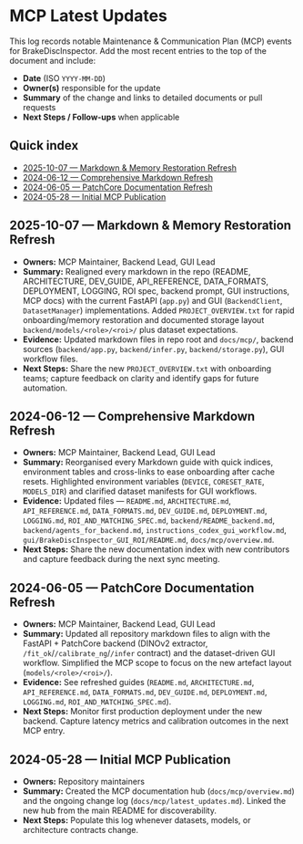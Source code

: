 # MCP Latest Updates

This log records notable Maintenance & Communication Plan (MCP) events for BrakeDiscInspector. Add the most recent entries to the top of the document and include:

- **Date** (ISO `YYYY-MM-DD`)
- **Owner(s)** responsible for the update
- **Summary** of the change and links to detailed documents or pull requests
- **Next Steps / Follow-ups** when applicable

## Quick index

- [2025-10-07 — Markdown & Memory Restoration Refresh](#2025-10-07--markdown--memory-restoration-refresh)
- [2024-06-12 — Comprehensive Markdown Refresh](#2024-06-12--comprehensive-markdown-refresh)
- [2024-06-05 — PatchCore Documentation Refresh](#2024-06-05--patchcore-documentation-refresh)
- [2024-05-28 — Initial MCP Publication](#2024-05-28--initial-mcp-publication)

## 2025-10-07 — Markdown & Memory Restoration Refresh

- **Owners:** MCP Maintainer, Backend Lead, GUI Lead
- **Summary:** Realigned every markdown in the repo (README, ARCHITECTURE, DEV_GUIDE, API_REFERENCE, DATA_FORMATS, DEPLOYMENT, LOGGING, ROI spec, backend prompt, GUI instructions, MCP docs) with the current FastAPI (`app.py`) and GUI (`BackendClient`, `DatasetManager`) implementations. Added `PROJECT_OVERVIEW.txt` for rapid onboarding/memory restoration and documented storage layout `backend/models/<role>/<roi>/` plus dataset expectations.
- **Evidence:** Updated markdown files in repo root and `docs/mcp/`, backend sources (`backend/app.py`, `backend/infer.py`, `backend/storage.py`), GUI workflow files.
- **Next Steps:** Share the new `PROJECT_OVERVIEW.txt` with onboarding teams; capture feedback on clarity and identify gaps for future automation.

## 2024-06-12 — Comprehensive Markdown Refresh

- **Owners:** MCP Maintainer, Backend Lead, GUI Lead
- **Summary:** Reorganised every Markdown guide with quick indices, environment tables and cross-links to ease onboarding after cache resets. Highlighted environment variables (`DEVICE`, `CORESET_RATE`, `MODELS_DIR`) and clarified dataset manifests for GUI workflows.
- **Evidence:** Updated files — `README.md`, `ARCHITECTURE.md`, `API_REFERENCE.md`, `DATA_FORMATS.md`, `DEV_GUIDE.md`, `DEPLOYMENT.md`, `LOGGING.md`, `ROI_AND_MATCHING_SPEC.md`, `backend/README_backend.md`, `backend/agents_for_backend.md`, `instructions_codex_gui_workflow.md`, `gui/BrakeDiscInspector_GUI_ROI/README.md`, `docs/mcp/overview.md`.
- **Next Steps:** Share the new documentation index with new contributors and capture feedback during the next sync meeting.

## 2024-06-05 — PatchCore Documentation Refresh

- **Owners:** MCP Maintainer, Backend Lead, GUI Lead
- **Summary:** Updated all repository markdown files to align with the FastAPI + PatchCore backend (DINOv2 extractor, `/fit_ok`/`/calibrate_ng`/`/infer` contract) and the dataset-driven GUI workflow. Simplified the MCP scope to focus on the new artefact layout (`models/<role>/<roi>/`).
- **Evidence:** See refreshed guides (`README.md`, `ARCHITECTURE.md`, `API_REFERENCE.md`, `DATA_FORMATS.md`, `DEV_GUIDE.md`, `DEPLOYMENT.md`, `LOGGING.md`, `ROI_AND_MATCHING_SPEC.md`).
- **Next Steps:** Monitor first production deployment under the new backend. Capture latency metrics and calibration outcomes in the next MCP entry.

## 2024-05-28 — Initial MCP Publication

- **Owners:** Repository maintainers
- **Summary:** Created the MCP documentation hub (`docs/mcp/overview.md`) and the ongoing change log (`docs/mcp/latest_updates.md`). Linked the new hub from the main README for discoverability.
- **Next Steps:** Populate this log whenever datasets, models, or architecture contracts change.
